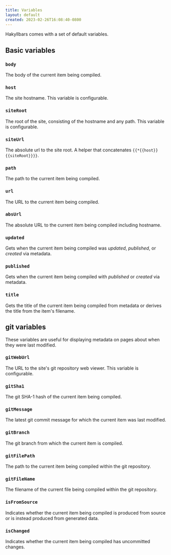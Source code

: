 ```yaml
---
title: Variables
layout: default
created: 2023-02-26T16:08:40-0800
---
```


Hakyllbars comes with a set of default variables.

## Basic variables

### `body`

The body of the current item being compiled.

### `host`

The site hostname. This variable is configurable.

### `siteRoot`

The root of the site, consisting of the hostname and any path. This variable is configurable.

### `siteUrl`

The absolute url to the site root. A helper that concatenates `{{*{{host}}{{siteRoot}}}}`.

### `path`

The path to the current item being compiled.

### `url`

The URL to the current item being compiled.

### `absUrl`

The absolute URL to the current item being compiled including hostname.

### `updated`

Gets when the current item being compiled was _updated_, _published_, or _created_ via metadata.

### `published`

Gets when the current item being compiled with _published_ or _created_ via metadata.

### `title`

Gets the title of the current item being compiled from metadata or derives the title from the item's filename.

## git variables

These variables are useful for displaying metadata on pages about when they were last modified.

### `gitWebUrl`

The URL to the site's git repository web viewer. This variable is configurable.

### `gitSha1`

The git SHA-1 hash of the current item being compiled.

### `gitMessage`

The latest git commit message for which the current item was last modified.

### `gitBranch`

The git branch from which the current item is compiled.

### `gitFilePath`

The path to the current item being compiled within the git repository.

### `gitFileName`

The filename of the current file being compiled within the git repository.

### `isFromSource`

Indicates whether the current item being compiled is produced from source or is instead produced from generated data.

### `isChanged`

Indicates whether the current item being compiled has uncommitted changes.
